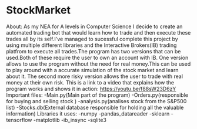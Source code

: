 # StockMarket

About:
As my NEA for A levels in Computer Science I decide to create an automated trading bot that would learn how to trade and then execute these trades all by its self.I've managed to sucessful complete this project by using multiple different libraries and the Interactive Brokers(IB) trading platfrom to execute all trades.The program has two versions that can be used.Both of these require the user to own an account with IB. One version allows to use the program without the need for real money.This can be used to play around with a accurate simulation of the stock market and learn about it. The second more risky version allows the user to trade with real money at their own risk. This is a link to a video that explains how the program works and shows it in action: https://youtu.be/f88sW23D6zY
Important files:
-Main.py(Main part of the program)
-Orders.py(responsible for buying and selling stock )
-analysis.py(analises stock from the S&P500 list)
-Stocks.db(External database responsible for holding all the valuable information)
Libraries it uses:
-numpy
-pandas_datareader
-sklearn
-tensorflow
-matplotlib
-ib_insync
-sqlite3



